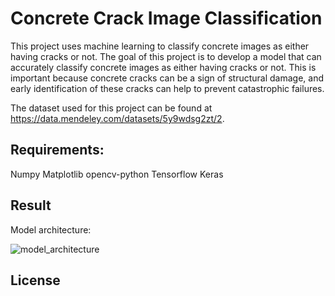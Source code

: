 # Concrete Crack Image Classification

This project uses machine learning to classify concrete images as either having cracks or not. The goal of this project is to develop a model that can accurately classify concrete images as either having cracks or not. This is important because concrete cracks can be a sign of structural damage, and early identification of these cracks can help to prevent catastrophic failures.

The dataset used for this project can be found at https://data.mendeley.com/datasets/5y9wdsg2zt/2.



## Requirements:

Numpy
Matplotlib
opencv-python
Tensorflow
Keras

## Result

Model architecture:

![model_architecture](https://github.com/nor-azilah/Image-Classification/assets/141215896/d86b034e-b10b-4394-96c9-9fd53311cdb1)

## License
